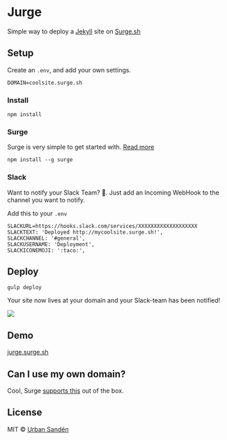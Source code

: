 # Jurge

Simple way to deploy a [Jekyll](https://jekyllrb.com/) site on [Surge.sh](https://surge.sh/)

## Setup

Create an ``.env``, and add your own settings.

    DOMAIN=coolsite.surge.sh

### Install

    npm install

### Surge

Surge is very simple to get started with. [Read more](https://surge.sh/tour)

    npm install --g surge

### Slack

Want to notify your Slack Team? 👫. Just add an Incoming WebHook to the channel you want to notify.

Add this to your `.env`

    SLACKURL=https://hooks.slack.com/services/XXXXXXXXXXXXXXXXXXX
    SLACKTEXT: 'Deployed http://mycoolsite.surge.sh!',
    SLACKCHANNEL: '#general',
    SLACKUSERNAME: 'Deployment',
    SLACKICONEMOJI: ':taco:',

## Deploy

    gulp deploy

Your site now lives at your domain and your Slack-team has been notified!

![](https://dl.dropboxusercontent.com/u/1162759/dump_2016-02-06_11-55-28.png)

## Demo

[jurge.surge.sh](http://jurge.surge.sh)

## Can I use my own domain?

Cool, Surge [supports this](https://surge.sh/help/adding-a-custom-domain) out of the box.

## License

MIT © [Urban Sandén](http://twitter.com/urre)